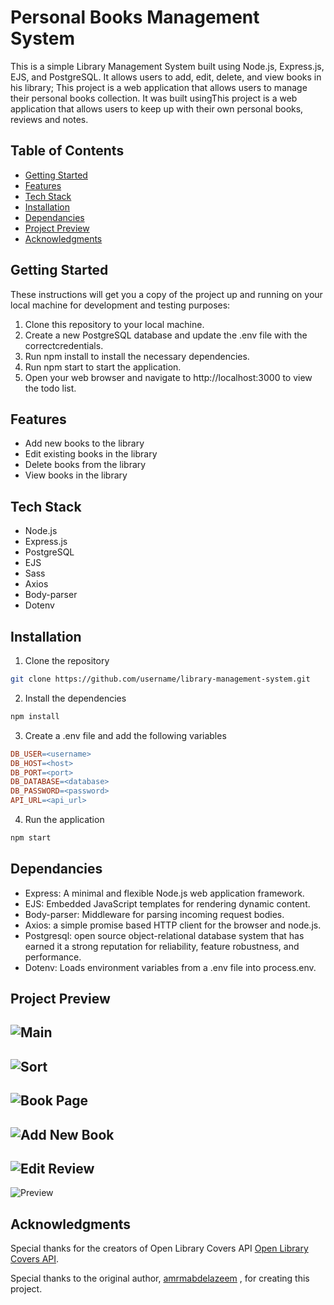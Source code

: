 # Personal Books Management System

This is a simple Library Management System built using Node.js, Express.js, EJS, and PostgreSQL. It allows users to add, edit, delete, and view books in 
his library; This project is a web application that allows users to manage their personal books collection. It was built usingThis project is a web application that allows users to keep up with their own personal books, reviews and notes.

## Table of Contents

* [Getting Started](#getting-started)
* [Features](#features)
* [Tech Stack](#tech-stack)
* [Installation](#installation)
* [Dependancies](#Dependancies)
* [Project Preview](#Project-Preview)
* [Acknowledgments](#Acknowledgments)

## Getting Started

These instructions will get you a copy of the project up and running on your local machine for development and testing purposes:

1. Clone this repository to your local machine.
2. Create a new PostgreSQL database and update the .env file with the correctcredentials.
3. Run npm install to install the necessary dependencies.
4. Run npm start to start the application.
5. Open your web browser and navigate to http://localhost:3000 to view the todo list.

## Features

* Add new books to the library
* Edit existing books in the library
* Delete books from the library
* View books in the library

## Tech Stack

* Node.js
* Express.js
* PostgreSQL
* EJS
* Sass
* Axios
* Body-parser
* Dotenv

## Installation
1. Clone the repository

```bash
git clone https://github.com/username/library-management-system.git
```

2. Install the dependencies

```bash
npm install
```

3. Create a .env file and add the following variables

```makefile
DB_USER=<username>
DB_HOST=<host>
DB_PORT=<port>
DB_DATABASE=<database>
DB_PASSWORD=<password>
API_URL=<api_url>
```
4. Run the application
```bash
npm start
```

## Dependancies
* Express: A minimal and flexible Node.js web application framework.
* EJS: Embedded JavaScript templates for rendering dynamic content.
* Body-parser: Middleware for parsing incoming request bodies.
* Axios: a simple promise based HTTP client for the browser and node.js.
* Postgresql: open source object-relational database system that has earned it a strong reputation for reliability, feature robustness, and performance. 
* Dotenv: Loads environment variables from a .env file into process.env.

## Project Preview

![Main](public/images/screenshots/Main.png)
----
![Sort](public/images/screenshots/Sort.png)
----
![Book Page](<public/images/screenshots/BookPage.png>)
----
![Add New Book](<public/images/screenshots/AddBook.png>)
----
![Edit Review](<public/images/screenshots/EditReview.png>)
----
![Preview](<public/images/screenshots/Preview.png>)

## Acknowledgments

Special thanks for the creators of Open Library Covers API [Open Library Covers API](https://openlibrary.org/dev/docs/api/covers).

Special thanks to the original author, [amrmabdelazeem](https://github.com/amrmabdelazeem/) , for creating this project.